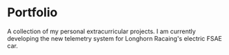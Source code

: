 # Portfolio
A collection of my personal extracurricular projects. I am currently developing the new telemetry system for Longhorn Racaing's electric FSAE car. 
